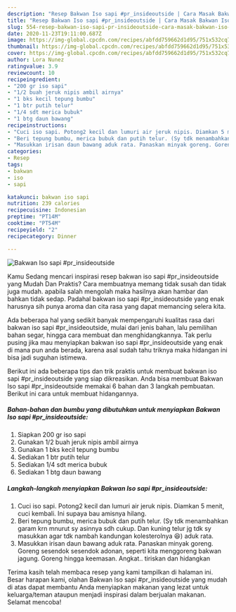 ```yaml
---
description: "Resep Bakwan Iso sapi #pr_insideoutside | Cara Masak Bakwan Iso sapi #pr_insideoutside Yang Lezat"
title: "Resep Bakwan Iso sapi #pr_insideoutside | Cara Masak Bakwan Iso sapi #pr_insideoutside Yang Lezat"
slug: 554-resep-bakwan-iso-sapi-pr-insideoutside-cara-masak-bakwan-iso-sapi-pr-insideoutside-yang-lezat
date: 2020-11-23T19:11:00.687Z
image: https://img-global.cpcdn.com/recipes/abfdd759662d1d95/751x532cq70/bakwan-iso-sapi-pr_insideoutside-foto-resep-utama.jpg
thumbnail: https://img-global.cpcdn.com/recipes/abfdd759662d1d95/751x532cq70/bakwan-iso-sapi-pr_insideoutside-foto-resep-utama.jpg
cover: https://img-global.cpcdn.com/recipes/abfdd759662d1d95/751x532cq70/bakwan-iso-sapi-pr_insideoutside-foto-resep-utama.jpg
author: Lora Nunez
ratingvalue: 3.9
reviewcount: 10
recipeingredient:
- "200 gr iso sapi"
- "1/2 buah jeruk nipis ambil airnya"
- "1 bks kecil tepung bumbu"
- "1 btr putih telur"
- "1/4 sdt merica bubuk"
- "1 btg daun bawang"
recipeinstructions:
- "Cuci iso sapi. Potong2 kecil dan lumuri air jeruk nipis. Diamkan 5 menit, cuci kembali. Ini supaya bau amisnya hilang."
- "Beri tepung bumbu, merica bubuk dan putih telur. (Sy tdk menambahkan garam krn mnurut sy asinnya sdh cukup. Dan kuning telur jg tdk sy masukkan agar tdk nambah kandungan kolesterolnya 😆) aduk rata."
- "Masukkan irisan daun bawang aduk rata. Panaskan minyak goreng. Goreng sesendok sesendok adonan, seperti kita menggoreng bakwan jagung. Goreng hingga keemasan. Angkat.. tiriskan dan hidangkan"
categories:
- Resep
tags:
- bakwan
- iso
- sapi

katakunci: bakwan iso sapi 
nutrition: 239 calories
recipecuisine: Indonesian
preptime: "PT14M"
cooktime: "PT54M"
recipeyield: "2"
recipecategory: Dinner

---
```



![Bakwan Iso sapi #pr_insideoutside](https://img-global.cpcdn.com/recipes/abfdd759662d1d95/751x532cq70/bakwan-iso-sapi-pr_insideoutside-foto-resep-utama.jpg)

Kamu Sedang mencari inspirasi resep bakwan iso sapi #pr_insideoutside yang Mudah Dan Praktis? Cara membuatnya memang tidak susah dan tidak juga mudah. apabila salah mengolah maka hasilnya akan hambar dan bahkan tidak sedap. Padahal bakwan iso sapi #pr_insideoutside yang enak harusnya sih punya aroma dan cita rasa yang dapat memancing selera kita.

Ada beberapa hal yang sedikit banyak mempengaruhi kualitas rasa dari bakwan iso sapi #pr_insideoutside, mulai dari jenis bahan, lalu pemilihan bahan segar, hingga cara membuat dan menghidangkannya. Tak perlu pusing jika mau menyiapkan bakwan iso sapi #pr_insideoutside yang enak di mana pun anda berada, karena asal sudah tahu triknya maka hidangan ini bisa jadi suguhan istimewa.




Berikut ini ada beberapa tips dan trik praktis untuk membuat bakwan iso sapi #pr_insideoutside yang siap dikreasikan. Anda bisa membuat Bakwan Iso sapi #pr_insideoutside memakai 6 bahan dan 3 langkah pembuatan. Berikut ini cara untuk membuat hidangannya.

<!--inarticleads1-->

##### Bahan-bahan dan bumbu yang dibutuhkan untuk menyiapkan Bakwan Iso sapi #pr_insideoutside:

1. Siapkan 200 gr iso sapi
1. Gunakan 1/2 buah jeruk nipis ambil airnya
1. Gunakan 1 bks kecil tepung bumbu
1. Sediakan 1 btr putih telur
1. Sediakan 1/4 sdt merica bubuk
1. Sediakan 1 btg daun bawang




<!--inarticleads2-->

##### Langkah-langkah menyiapkan Bakwan Iso sapi #pr_insideoutside:

1. Cuci iso sapi. Potong2 kecil dan lumuri air jeruk nipis. Diamkan 5 menit, cuci kembali. Ini supaya bau amisnya hilang.
1. Beri tepung bumbu, merica bubuk dan putih telur. (Sy tdk menambahkan garam krn mnurut sy asinnya sdh cukup. Dan kuning telur jg tdk sy masukkan agar tdk nambah kandungan kolesterolnya 😆) aduk rata.
1. Masukkan irisan daun bawang aduk rata. Panaskan minyak goreng. Goreng sesendok sesendok adonan, seperti kita menggoreng bakwan jagung. Goreng hingga keemasan. Angkat.. tiriskan dan hidangkan




Terima kasih telah membaca resep yang kami tampilkan di halaman ini. Besar harapan kami, olahan Bakwan Iso sapi #pr_insideoutside yang mudah di atas dapat membantu Anda menyiapkan makanan yang lezat untuk keluarga/teman ataupun menjadi inspirasi dalam berjualan makanan. Selamat mencoba!

